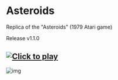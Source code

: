 # Asteroids

Replica of the "Asteroids" (1979 Atari game)

Release v1.1.0

## [![Click to play](https://img.shields.io/badge/Click_to_play-0ABF53?logo=cliqz&logoColor=fff&style=flat-square)](https://crappycodemaker.github.io/Asteroids/)

![img](https://raw.githubusercontent.com/CrappyCodeMaker/Asteroids/master/src/img/preview.jpg)
